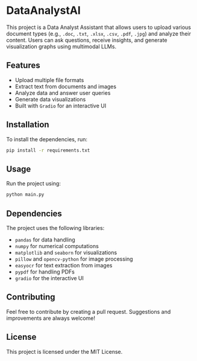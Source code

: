 # DataAnalystAI

This project is a Data Analyst Assistant that allows users to upload various document types (e.g., `.doc`, `.txt`, `.xlsx`, `.csv`, `.pdf`, `.jpg`) and analyze their content. Users can ask questions, receive insights, and generate visualization graphs using multimodal LLMs.

## Features
- Upload multiple file formats
- Extract text from documents and images
- Analyze data and answer user queries
- Generate data visualizations
- Built with `Gradio` for an interactive UI

## Installation
To install the dependencies, run:
```sh
pip install -r requirements.txt
```

## Usage
Run the project using:
```sh
python main.py
```

## Dependencies
The project uses the following libraries:
- `pandas` for data handling
- `numpy` for numerical computations
- `matplotlib` and `seaborn` for visualizations
- `pillow` and `opencv-python` for image processing
- `easyocr` for text extraction from images
- `pypdf` for handling PDFs
- `gradio` for the interactive UI

## Contributing
Feel free to contribute by creating a pull request. Suggestions and improvements are always welcome!

## License
This project is licensed under the MIT License.



